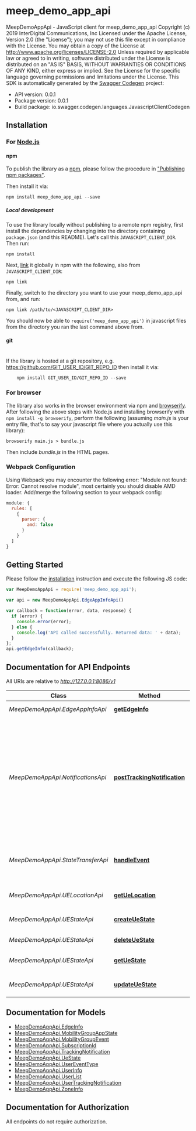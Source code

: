 # meep_demo_app_api

MeepDemoAppApi - JavaScript client for meep_demo_app_api
Copyright (c) 2019  InterDigital Communications, Inc Licensed under the Apache License, Version 2.0 (the \"License\"); you may not use this file except in compliance with the License. You may obtain a copy of the License at      http://www.apache.org/licenses/LICENSE-2.0  Unless required by applicable law or agreed to in writing, software distributed under the License is distributed on an \"AS IS\" BASIS, WITHOUT WARRANTIES OR CONDITIONS OF ANY KIND, either express or implied. See the License for the specific language governing permissions and limitations under the License. 
This SDK is automatically generated by the [Swagger Codegen](https://github.com/swagger-api/swagger-codegen) project:

- API version: 0.0.1
- Package version: 0.0.1
- Build package: io.swagger.codegen.languages.JavascriptClientCodegen

## Installation

### For [Node.js](https://nodejs.org/)

#### npm

To publish the library as a [npm](https://www.npmjs.com/),
please follow the procedure in ["Publishing npm packages"](https://docs.npmjs.com/getting-started/publishing-npm-packages).

Then install it via:

```shell
npm install meep_demo_app_api --save
```

##### Local development

To use the library locally without publishing to a remote npm registry, first install the dependencies by changing 
into the directory containing `package.json` (and this README). Let's call this `JAVASCRIPT_CLIENT_DIR`. Then run:

```shell
npm install
```

Next, [link](https://docs.npmjs.com/cli/link) it globally in npm with the following, also from `JAVASCRIPT_CLIENT_DIR`:

```shell
npm link
```

Finally, switch to the directory you want to use your meep_demo_app_api from, and run:

```shell
npm link /path/to/<JAVASCRIPT_CLIENT_DIR>
```

You should now be able to `require('meep_demo_app_api')` in javascript files from the directory you ran the last 
command above from.

#### git
#
If the library is hosted at a git repository, e.g.
https://github.com/GIT_USER_ID/GIT_REPO_ID
then install it via:

```shell
    npm install GIT_USER_ID/GIT_REPO_ID --save
```

### For browser

The library also works in the browser environment via npm and [browserify](http://browserify.org/). After following
the above steps with Node.js and installing browserify with `npm install -g browserify`,
perform the following (assuming *main.js* is your entry file, that's to say your javascript file where you actually 
use this library):

```shell
browserify main.js > bundle.js
```

Then include *bundle.js* in the HTML pages.

### Webpack Configuration

Using Webpack you may encounter the following error: "Module not found: Error:
Cannot resolve module", most certainly you should disable AMD loader. Add/merge
the following section to your webpack config:

```javascript
module: {
  rules: [
    {
      parser: {
        amd: false
      }
    }
  ]
}
```

## Getting Started

Please follow the [installation](#installation) instruction and execute the following JS code:

```javascript
var MeepDemoAppApi = require('meep_demo_app_api');

var api = new MeepDemoAppApi.EdgeAppInfoApi()

var callback = function(error, data, response) {
  if (error) {
    console.error(error);
  } else {
    console.log('API called successfully. Returned data: ' + data);
  }
};
api.getEdgeInfo(callback);

```

## Documentation for API Endpoints

All URIs are relative to *http://127.0.0.1:8086/v1*

Class | Method | HTTP request | Description
------------ | ------------- | ------------- | -------------
*MeepDemoAppApi.EdgeAppInfoApi* | [**getEdgeInfo**](docs/EdgeAppInfoApi.md#getEdgeInfo) | **GET** /edge-app | Retrieve edge add info
*MeepDemoAppApi.NotificationsApi* | [**postTrackingNotification**](docs/NotificationsApi.md#postTrackingNotification) | **POST** /location_notifications/{subscriptionId} | This operation is used by the AdvantEDGE Location Service to issue a callback notification towards an ME application with a zonal or user tracking subscription
*MeepDemoAppApi.StateTransferApi* | [**handleEvent**](docs/StateTransferApi.md#handleEvent) | **POST** /mg/event | Send event notification to registered Mobility Group Application
*MeepDemoAppApi.UELocationApi* | [**getUeLocation**](docs/UELocationApi.md#getUeLocation) | **GET** /location/{ueId} | Retrieves the UE location values
*MeepDemoAppApi.UEStateApi* | [**createUeState**](docs/UEStateApi.md#createUeState) | **POST** /ue/{ueId} | Registers the UE and starts a counter
*MeepDemoAppApi.UEStateApi* | [**deleteUeState**](docs/UEStateApi.md#deleteUeState) | **DELETE** /ue/{ueId} | Deregistration of a UE
*MeepDemoAppApi.UEStateApi* | [**getUeState**](docs/UEStateApi.md#getUeState) | **GET** /ue/{ueId} | Retrieves the UE state values
*MeepDemoAppApi.UEStateApi* | [**updateUeState**](docs/UEStateApi.md#updateUeState) | **PUT** /ue/{ueId} | Updates the UE state values


## Documentation for Models

 - [MeepDemoAppApi.EdgeInfo](docs/EdgeInfo.md)
 - [MeepDemoAppApi.MobilityGroupAppState](docs/MobilityGroupAppState.md)
 - [MeepDemoAppApi.MobilityGroupEvent](docs/MobilityGroupEvent.md)
 - [MeepDemoAppApi.SubscriptionId](docs/SubscriptionId.md)
 - [MeepDemoAppApi.TrackingNotification](docs/TrackingNotification.md)
 - [MeepDemoAppApi.UeState](docs/UeState.md)
 - [MeepDemoAppApi.UserEventType](docs/UserEventType.md)
 - [MeepDemoAppApi.UserInfo](docs/UserInfo.md)
 - [MeepDemoAppApi.UserList](docs/UserList.md)
 - [MeepDemoAppApi.UserTrackingNotification](docs/UserTrackingNotification.md)
 - [MeepDemoAppApi.ZoneInfo](docs/ZoneInfo.md)


## Documentation for Authorization

 All endpoints do not require authorization.

